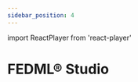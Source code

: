 ```yaml
---
sidebar_position: 4
---
```



import ReactPlayer from 'react-player'

# FEDML® Studio

<ReactPlayer playing controls url='https://fedml.ai/video/studio_introduce.mp4' width="100%" height="528px"/>